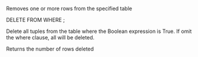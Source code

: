 Removes one or more rows from the specified table

DELETE FROM <tablename>
      WHERE <condition>;

Delete all tuples from the table <tablename> where the Boolean expression <condition> is True. If omit the where clause, all will be deleted.

Returns the number of rows deleted